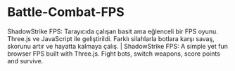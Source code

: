 # Battle-Combat-FPS
ShadowStrike FPS: Tarayıcıda çalışan basit ama eğlenceli bir FPS oyunu. Three.js ve JavaScript ile geliştirildi. Farklı silahlarla botlara karşı savaş, skorunu artır ve hayatta kalmaya çalış. | ShadowStrike FPS: A simple yet fun browser FPS built with Three.js. Fight bots, switch weapons, score points and survive.
